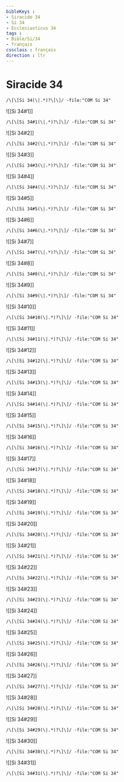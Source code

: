 ```yaml
---
bibleKeys : 
- Siracide 34
- Si 34
- Ecclesiasticus 34
tags : 
- Bible/Si/34
- français
cssclass : français
direction : ltr
---
```


# Siracide 34

```query
/\[\[Si 34(\|.*)?\]\]/ -file:"COM Si 34"
```



![[Si 34#1]]

```query
/\[\[Si 34#1(\|.*)?\]\]/ -file:"COM Si 34"
```

![[Si 34#2]]

```query
/\[\[Si 34#2(\|.*)?\]\]/ -file:"COM Si 34"
```

![[Si 34#3]]

```query
/\[\[Si 34#3(\|.*)?\]\]/ -file:"COM Si 34"
```

![[Si 34#4]]

```query
/\[\[Si 34#4(\|.*)?\]\]/ -file:"COM Si 34"
```

![[Si 34#5]]

```query
/\[\[Si 34#5(\|.*)?\]\]/ -file:"COM Si 34"
```

![[Si 34#6]]

```query
/\[\[Si 34#6(\|.*)?\]\]/ -file:"COM Si 34"
```

![[Si 34#7]]

```query
/\[\[Si 34#7(\|.*)?\]\]/ -file:"COM Si 34"
```

![[Si 34#8]]

```query
/\[\[Si 34#8(\|.*)?\]\]/ -file:"COM Si 34"
```

![[Si 34#9]]

```query
/\[\[Si 34#9(\|.*)?\]\]/ -file:"COM Si 34"
```

![[Si 34#10]]

```query
/\[\[Si 34#10(\|.*)?\]\]/ -file:"COM Si 34"
```

![[Si 34#11]]

```query
/\[\[Si 34#11(\|.*)?\]\]/ -file:"COM Si 34"
```

![[Si 34#12]]

```query
/\[\[Si 34#12(\|.*)?\]\]/ -file:"COM Si 34"
```

![[Si 34#13]]

```query
/\[\[Si 34#13(\|.*)?\]\]/ -file:"COM Si 34"
```

![[Si 34#14]]

```query
/\[\[Si 34#14(\|.*)?\]\]/ -file:"COM Si 34"
```

![[Si 34#15]]

```query
/\[\[Si 34#15(\|.*)?\]\]/ -file:"COM Si 34"
```

![[Si 34#16]]

```query
/\[\[Si 34#16(\|.*)?\]\]/ -file:"COM Si 34"
```

![[Si 34#17]]

```query
/\[\[Si 34#17(\|.*)?\]\]/ -file:"COM Si 34"
```

![[Si 34#18]]

```query
/\[\[Si 34#18(\|.*)?\]\]/ -file:"COM Si 34"
```

![[Si 34#19]]

```query
/\[\[Si 34#19(\|.*)?\]\]/ -file:"COM Si 34"
```

![[Si 34#20]]

```query
/\[\[Si 34#20(\|.*)?\]\]/ -file:"COM Si 34"
```

![[Si 34#21]]

```query
/\[\[Si 34#21(\|.*)?\]\]/ -file:"COM Si 34"
```

![[Si 34#22]]

```query
/\[\[Si 34#22(\|.*)?\]\]/ -file:"COM Si 34"
```

![[Si 34#23]]

```query
/\[\[Si 34#23(\|.*)?\]\]/ -file:"COM Si 34"
```

![[Si 34#24]]

```query
/\[\[Si 34#24(\|.*)?\]\]/ -file:"COM Si 34"
```

![[Si 34#25]]

```query
/\[\[Si 34#25(\|.*)?\]\]/ -file:"COM Si 34"
```

![[Si 34#26]]

```query
/\[\[Si 34#26(\|.*)?\]\]/ -file:"COM Si 34"
```

![[Si 34#27]]

```query
/\[\[Si 34#27(\|.*)?\]\]/ -file:"COM Si 34"
```

![[Si 34#28]]

```query
/\[\[Si 34#28(\|.*)?\]\]/ -file:"COM Si 34"
```

![[Si 34#29]]

```query
/\[\[Si 34#29(\|.*)?\]\]/ -file:"COM Si 34"
```

![[Si 34#30]]

```query
/\[\[Si 34#30(\|.*)?\]\]/ -file:"COM Si 34"
```

![[Si 34#31]]

```query
/\[\[Si 34#31(\|.*)?\]\]/ -file:"COM Si 34"
```

